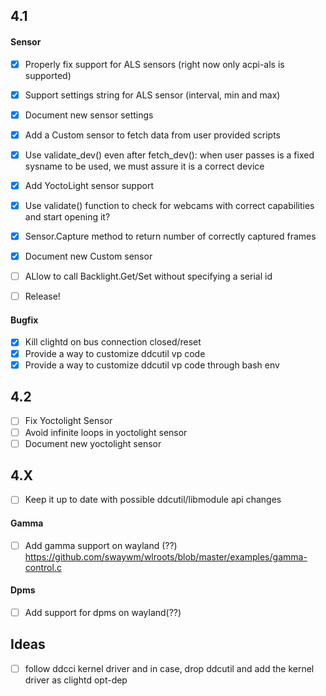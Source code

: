 ## 4.1

#### Sensor

- [x] Properly fix support for ALS sensors (right now only acpi-als is supported)
- [x] Support settings string for ALS sensor (interval, min and max)
- [x] Document new sensor settings
- [x] Add a Custom sensor to fetch data from user provided scripts
- [x] Use validate_dev() even after fetch_dev(): when user passes is a fixed sysname to be used, we must assure it is a correct device
- [x] Add YoctoLight sensor support
- [x] Use validate() function to check for webcams with correct capabilities and start opening it?

- [x] Sensor.Capture method to return number of correctly captured frames

- [x] Document new Custom sensor

- [ ] ALlow to call Backlight.Get/Set without specifying a serial id

- [ ] Release!

#### Bugfix

- [x] Kill clightd on bus connection closed/reset
- [x] Provide a way to customize ddcutil vp code
- [x] Provide a way to customize ddcutil vp code through bash env

## 4.2

- [ ] Fix Yoctolight Sensor
- [ ] Avoid infinite loops in yoctolight sensor
- [ ] Document new yoctolight sensor

## 4.X
- [ ] Keep it up to date with possible ddcutil/libmodule api changes

#### Gamma
- [ ] Add gamma support on wayland (??)
https://github.com/swaywm/wlroots/blob/master/examples/gamma-control.c

#### Dpms
- [ ] Add support for dpms on wayland(??)

## Ideas
- [ ] follow ddcci kernel driver and in case, drop ddcutil and add the kernel driver as clightd opt-dep
